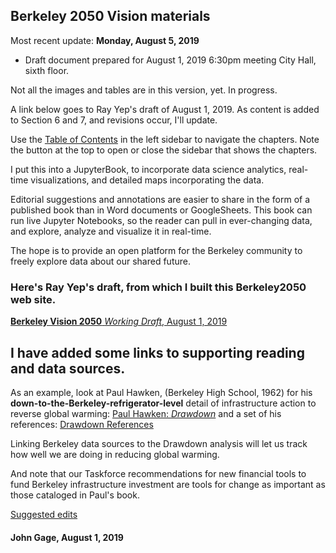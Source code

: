 ## Berkeley 2050 Vision materials

Most recent update: **Monday, August 5, 2019**

- Draft document prepared for August 1, 2019 6:30pm meeting City Hall, sixth floor.

Not all the images and tables are in this version, yet. In progress.

A link below goes to Ray Yep's draft of August 1, 2019. As content is added to Section 6 and 7, and revisions occur, I'll update.

Use the [Table of Contents][toc2]  in the left sidebar to navigate the chapters. Note the button at the top to open or close the sidebar that shows the chapters.

I put this into a JupyterBook, to incorporate data science analytics,  real-time visualizations, and detailed maps incorporating the data.

Editorial suggestions and annotations are easier to share in the form of a published book than in Word documents or GoogleSheets. This book can run live Jupyter Notebooks, so the reader can pull in ever-changing data, and explore, analyze and visualize it in real-time.

The hope is to provide an open platform for the Berkeley community to freely explore data about our shared future.

### Here's **Ray Yep**'s draft, from which I built this Berkeley2050 web site.
[**Berkeley Vision 2050** _Working Draft_, August 1, 2019](https://docs.google.com/document/d/1Ml51RzCysdXetzAxP0LFQqITZPMNkGskKt_v7Budv8g/edit?usp=sharing)

## I have added some links to supporting reading and data sources.

As an example, look at Paul Hawken, (Berkeley High School, 1962) for his **down-to-the-Berkeley-refrigerator-level** detail of infrastructure action to reverse global warming:
[Paul Hawken: _Drawdown_](https://www.drawdown.org/) and a set of his references: [Drawdown References](https://www.drawdown.org/references)

Linking Berkeley data sources to the Drawdown analysis will let us track how well we are doing in reducing global warming.

And note that our Taskforce recommendations for new financial tools to fund Berkeley infrastructure investment are tools for change as important as those cataloged in Paul's book.

[Suggested edits][edits]

####  John Gage, August 1, 2019
[toc1]: 03toc/toc
[toc2]: 03toc/toc.html
[edits]: edits/section1.html

